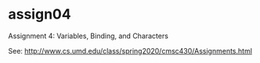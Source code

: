 # assign04

Assignment 4: Variables, Binding, and Characters

See: http://www.cs.umd.edu/class/spring2020/cmsc430/Assignments.html
